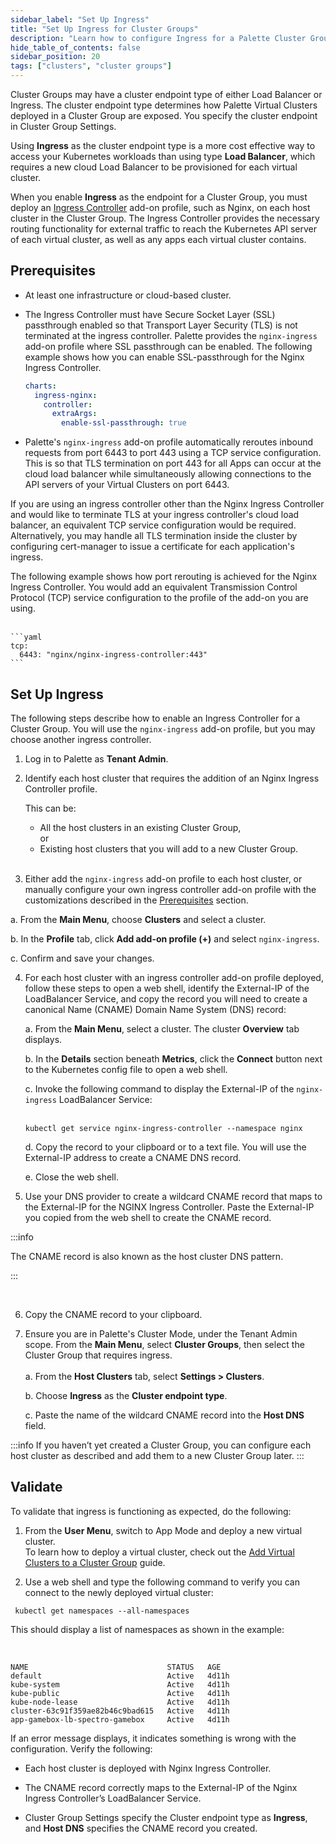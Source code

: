 ```yaml
---
sidebar_label: "Set Up Ingress"
title: "Set Up Ingress for Cluster Groups"
description: "Learn how to configure Ingress for a Palette Cluster Group"
hide_table_of_contents: false
sidebar_position: 20
tags: ["clusters", "cluster groups"]
---
```


Cluster Groups may have a cluster endpoint type of either Load Balancer or Ingress. The cluster endpoint type determines how Palette Virtual Clusters deployed in a Cluster Group are exposed. You specify the cluster endpoint in Cluster Group Settings.

Using **Ingress** as the cluster endpoint type is a more cost effective way to access your Kubernetes workloads than using type **Load Balancer**, which requires a new cloud Load Balancer to be provisioned for each virtual cluster.

When you enable **Ingress** as the endpoint for a Cluster Group, you must deploy an [Ingress Controller](https://kubernetes.io/docs/concepts/services-networking/ingress-controllers) add-on profile, such as Nginx, on each host cluster in the Cluster Group. The Ingress Controller provides the necessary routing functionality for external traffic to reach the Kubernetes API server of each virtual cluster, as well as any apps each virtual cluster contains.

## Prerequisites

- At least one infrastructure or cloud-based cluster.

- The Ingress Controller must have Secure Socket Layer (SSL) passthrough enabled so that Transport Layer Security (TLS) is not terminated at the ingress controller. Palette provides the `nginx-ingress` add-on profile where SSL passthrough can be enabled. The following example shows how you can enable SSL-passthrough for the Nginx Ingress Controller.

  ```yaml {5}
  charts:
    ingress-nginx:
      controller:
        extraArgs:
          enable-ssl-passthrough: true
  ```

- Palette's `nginx-ingress` add-on profile automatically reroutes inbound requests from port 6443 to port 443 using a TCP service configuration. This is so that TLS termination on port 443 for all Apps can occur at the cloud load balancer while simultaneously allowing connections to the API servers of your Virtual Clusters on port 6443.

If you are using an ingress controller other than the Nginx Ingress Controller and would like to terminate TLS at your ingress controller's cloud load balancer, an equivalent TCP service configuration would be required. Alternatively, you may handle all TLS termination inside the cluster by configuring cert-manager to issue a certificate for each application's ingress.<br />

The following example shows how port rerouting is achieved for the Nginx Ingress Controller. You would add an equivalent Transmission Control Protocol (TCP) service configuration to the profile of the add-on you are using. <br /><br />

    ```yaml
    tcp:
      6443: "nginx/nginx-ingress-controller:443"
    ```

## Set Up Ingress

The following steps describe how to enable an Ingress Controller for a Cluster Group. You will use the `nginx-ingress` add-on profile, but you may choose another ingress controller.

1. Log in to Palette as **Tenant Admin**.

2. Identify each host cluster that requires the addition of an Nginx Ingress Controller profile.

   This can be:

   - All the host clusters in an existing Cluster Group, <br />
     or
   - Existing host clusters that you will add to a new Cluster Group. <br /><br />

3. Either add the `nginx-ingress` add-on profile to each host cluster, or manually configure your own ingress controller add-on profile with the customizations described in the [Prerequisites](ingress-cluster-group.md#prerequisites) section.

a. From the **Main Menu**, choose **Clusters** and select a cluster.

b. In the **Profile** tab, click **Add add-on profile (+)** and select `nginx-ingress`.

c. Confirm and save your changes.

4. For each host cluster with an ingress controller add-on profile deployed, follow these steps to open a web shell, identify the External-IP of the LoadBalancer Service, and copy the record you will need to create a canonical Name (CNAME) Domain Name System (DNS) record:

   a. From the **Main Menu**, select a cluster. The cluster **Overview** tab displays.

   b. In the **Details** section beneath **Metrics**, click the **Connect** button next to the Kubernetes config file to open a web shell.

   c. Invoke the following command to display the External-IP of the `nginx-ingress` LoadBalancer Service: <br /><br />

   ```shell
   kubectl get service nginx-ingress-controller --namespace nginx
   ```

   d. Copy the record to your clipboard or to a text file. You will use the External-IP address to create a CNAME DNS record.
   <br />

   e. Close the web shell.

5. Use your DNS provider to create a wildcard CNAME record that maps to the External-IP for the NGINX Ingress Controller. Paste the External-IP you copied from the web shell to create the CNAME record.

:::info

The CNAME record is also known as the host cluster DNS pattern.

:::

<br />

6. Copy the CNAME record to your clipboard.

7. Ensure you are in Palette's Cluster Mode, under the Tenant Admin scope. From the **Main Menu**, select **Cluster Groups**, then select the Cluster Group that requires ingress. <br /> <br />
   a. From the **Host Clusters** tab, select **Settings > Clusters**.

   b. Choose **Ingress** as the **Cluster endpoint type**.

   c. Paste the name of the wildcard CNAME record into the **Host DNS** field.

:::info
If you haven’t yet created a Cluster Group, you can configure each host cluster as described and add them to a new Cluster Group later.
:::

## Validate

To validate that ingress is functioning as expected, do the following:

1. From the **User Menu**, switch to App Mode and deploy a new virtual cluster. <br />
   To learn how to deploy a virtual cluster, check out the [Add Virtual Clusters to a Cluster Group](../palette-virtual-clusters/deploy-virtual-cluster.md) guide.

2. Use a web shell and type the following command to verify you can connect to the newly deployed virtual cluster:

```shell
 kubectl get namespaces --all-namespaces
```

This should display a list of namespaces as shown in the example:

  <br />

```shell hideClipboard
NAME                               STATUS   AGE
default                            Active   4d11h
kube-system                        Active   4d11h
kube-public                        Active   4d11h
kube-node-lease                    Active   4d11h
cluster-63c91f359ae82b46c9bad615   Active   4d11h
app-gamebox-lb-spectro-gamebox     Active   4d11h
```

If an error message displays, it indicates something is wrong with the configuration. Verify the following:

- Each host cluster is deployed with Nginx Ingress Controller.

- The CNAME record correctly maps to the External-IP of the Nginx Ingress Controller’s LoadBalancer Service.

- Cluster Group Settings specify the Cluster endpoint type as **Ingress**, and **Host DNS** specifies the CNAME record you created.
